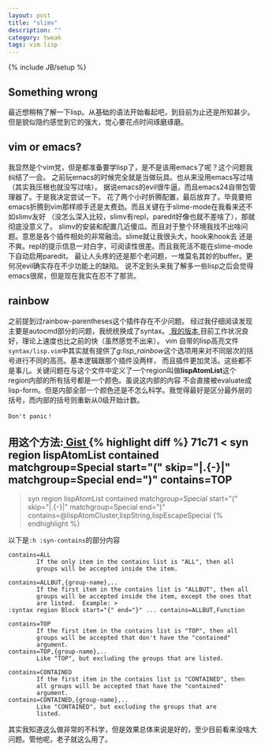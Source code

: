 ```yaml
---
layout: post
title: "slimv"
description: ""
category: tweak
tags: vim lisp
---
```

{% include JB/setup %}

## Something wrong ##

最近想稍稍了解一下lisp。从基础的语法开始看起吧，到目前为止还是所知甚少。但是貌似隐约感觉到它的强大，觉心要花点时间琢磨琢磨。

## vim or emacs? ##

我显然是个vim党，但是都准备要学lisp了，是不是该用emacs了呢？这个问题我纠结了一会。
之前玩emacs的时候完全就是当做玩具。也从来没用emacs写过啥（其实我压根也就没写过啥）。
据说emacs的evil很牛逼，而且emacs24自带包管理器了。于是我决定尝试一下。
花了两个小时折腾配置，最后放弃了。毕竟要把emacs折腾到vim那样顺手还是太费劲。而且关键在于slime-mode在我看来还不如slimv友好
（没怎么深入比较，slimv有repl，paredit好像也就不差啥了），那就彻底没意义了。
slimv的安装和配置几近傻瓜。而且对于整个环境我找不出啥问题。意思是各个插件相处的非常融洽。slime就让我很头大，hook来hook去
还是不爽。repl的提示信息一对白字，可阅读性很差。而且我死活不能在slime-mode下自动启用paredit。
最让人头疼的还是那个老问题，一堆莫名其妙的buffer。更何况evil确实存在不少功能上的缺陷。
说不定到头来我了解多一些lisp之后会觉得emacs很屌，但是现在我实在忍不了那货。

## rainbow ##

之前提到过rainbow-parentheses这个插件存在不少问题。
经过我仔细阅读发现主要是autocmd部分的问题，我统统换成了syntax。[ 我的版本 ](https://github.com/farseer90718/Rainbow-Parentheses-Improved-and2)
目前工作状况良好，理论上速度也比之前的快（虽然感觉不出来）。
vim 自带的lisp高亮文件`syntax/lisp.vim`中其实就有提供了*g:lisp_rainbow*这个选项用来对不同层次的括号进行不同的高亮。基本逻辑跟那个插件没两样，
而且插件更加灵活。这些都不是事儿。关键问题在与这个文件中定义了一个region叫做**lispAtomList**这个region内部的所有括号都是一个颜色。虽说这内部的内容
不会直接被evaluate成lisp-form。但是内部全部一个颜色还是不怎么科学。我觉得最好是区分最外层的括号，而内部的括号则重新从0级开始计数。

`Don't panic！`

用这个方法:[ Gist ](https://gist.github.com/farseer90718/6352661)
{% highlight diff %}
71c71
< syn region lispAtomList			contained			matchgroup=Special start="("	skip="|.\{-}|" matchgroup=Special end=")"	contains=TOP
---
> syn region lispAtomList			contained			matchgroup=Special start="("	skip="|.\{-}|" matchgroup=Special end=")"	contains=@lispAtomCluster,lispString,lispEscapeSpecial
{% endhighlight %}

以下是`:h :syn-contains`的部分内容

    contains=ALL
            If the only item in the contains list is "ALL", then all
            groups will be accepted inside the item.

    contains=ALLBUT,{group-name},..
            If the first item in the contains list is "ALLBUT", then all
            groups will be accepted inside the item, except the ones that
            are listed.  Example: >
    :syntax region Block start="{" end="}" ... contains=ALLBUT,Function

    contains=TOP
            If the first item in the contains list is "TOP", then all
            groups will be accepted that don't have the "contained"
            argument.
    contains=TOP,{group-name},..
            Like "TOP", but excluding the groups that are listed.

    contains=CONTAINED
            If the first item in the contains list is "CONTAINED", then
            all groups will be accepted that have the "contained"
            argument.
    contains=CONTAINED,{group-name},..
            Like "CONTAINED", but excluding the groups that are
            listed.

其实我知道这么做非常的不科学，但是效果总体来说是好的，至少目前看来没啥大问题。管他呢，老子就这么用了。
